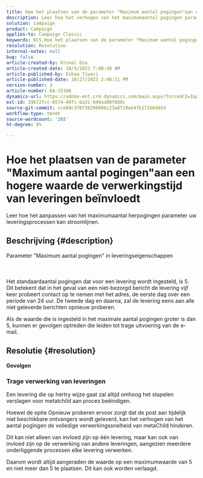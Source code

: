 ```yaml
---
title: Hoe het plaatsen van de parameter "Maximum aantal pogingen"aan een hogere waarde de verwerkingstijd van leveringen beïnvloedt
description: Leer hoe het verhogen van het maximumaantal pogingen parameter van invloed is op de leveringstijd.
solution: Campaign
product: Campaign
applies-to: Campaign Classic
keywords: KCS,Hoe het plaatsen van de parameter "Maximum aantal pogingen"aan een hogere waarde beïnvloedt de verwerkingstijd van leveringen
resolution: Resolution
internal-notes: null
bug: false
article-created-by: Krunal Oza
article-created-date: 10/5/2022 7:00:49 AM
article-published-by: Eshaa Tiwari
article-published-date: 10/27/2023 2:40:21 PM
version-number: 3
article-number: KA-15106
dynamics-url: https://adobe-ent.crm.dynamics.com/main.aspx?forceUCI=1&pagetype=entityrecord&etn=knowledgearticle&id=601fc96c-7b44-ed11-bba2-002248086a27
exl-id: 19672fcc-8574-40fc-ba31-849aa00f880c
source-git-commit: cce69c3f0f38296096c23a8f19ee4fb17166465d
workflow-type: tm+mt
source-wordcount: '265'
ht-degree: 0%

---
```


# Hoe het plaatsen van de parameter &quot;Maximum aantal pogingen&quot;aan een hogere waarde de verwerkingstijd van leveringen beïnvloedt


Leer hoe het aanpassen van het maximumaantal herpogingen parameter uw leveringsprocessen kan stroomlijnen.

## Beschrijving {#description}

Parameter &quot;Maximum aantal pogingen&quot; in leveringseigenschappen<br><br><br><br>
Het standaardaantal pogingen dat voor een levering wordt ingesteld, is 5. Dit betekent dat in het geval van een niet-bezorgd bericht de levering vijf keer probeert contact op te nemen met het adres, de eerste dag over een periode van 24 uur. De tweede dag en daarna, zal de levering eens aan alle niet geleverde berichten opnieuw proberen.



Als de waarde die is ingesteld in het maximale aantal pogingen groter is dan 5, kunnen er gevolgen optreden die leiden tot trage uitvoering van de e-mail.


## Resolutie {#resolution}

<b>Gevolgen</b>


### Trage verwerking van leveringen



Een levering die op hertry wijze gaat zal altijd omhoog het stapelen verslagen voor metatchild aan proces beëindigen.

Hoewel de optie Opnieuw proberen ervoor zorgt dat de post aan tijdelijk niet beschikbare ontvangers wordt geleverd, kan het verhogen van het aantal pogingen de volledige verwerkingssnelheid van metaChild hinderen.

Dit kan niet alleen van invloed zijn op één levering, maar kan ook van invloed zijn op de verwerking van andere leveringen, aangezien meerdere onderliggende processen elke levering verwerken.



Daarom wordt altijd aangeraden de waarde op een maximumwaarde van 5 en niet meer dan 5 te plaatsen. Dit kan ook worden verlaagd.

